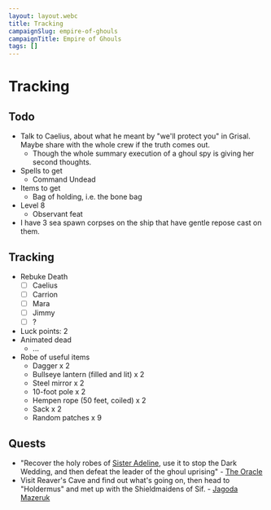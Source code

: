 ```yaml
---
layout: layout.webc
title: Tracking
campaignSlug: empire-of-ghouls
campaignTitle: Empire of Ghouls
tags: []
---
```

# Tracking
## Todo

- Talk to Caelius, about what he meant by "we'll protect you" in Grisal. Maybe share with the whole crew if the truth comes out.
	- Though the whole summary execution of a ghoul spy is giving her second thoughts.
- Spells to get
	- Command Undead
- Items to get
	- Bag of holding, i.e. the bone bag
- Level 8
	- Observant feat
- I have 3 sea spawn corpses on the ship that have gentle repose cast on them.
## Tracking

- Rebuke Death
	- [ ] Caelius
	- [ ] Carrion
	- [ ] Mara
	- [ ] Jimmy
	- [ ] ?
- Luck points: 2
- Animated dead
	- ...
- Robe of useful items
	- Dagger x 2
    - Bullseye lantern (filled and lit) x 2
    - Steel mirror x 2
    - 10-foot pole x 2
    - Hempen rope (50 feet, coiled) x 2
    - Sack x 2
    - Random patches x 9

## Quests

- "Recover the holy robes of [Sister Adeline](npcs/sister-adeline.md), use it to stop the Dark Wedding, and then defeat the leader of the ghoul uprising" - [The Oracle](npcs/the-oracle.md)
- Visit Reaver's Cave and find out what's going on, then head to "Holdermus" and met up with the Shieldmaidens of Sif. - [Jagoda Mazeruk](npcs/jagoda.md)
